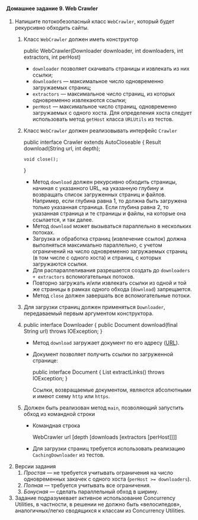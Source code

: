 #### Домашнее задание 9. Web Crawler

1.  Напишите потокобезопасный класс `WebCrawler`, который будет рекурсивно обходить сайты.
    1.  Класс `WebCrawler` должен иметь конструктор
        
        public WebCrawler(Downloader downloader, int downloaders, int extractors, int perHost)
        
        *   `downloader` позволяет скачивать страницы и извлекать из них ссылки;
        *   `downloaders` — максимальное число одновременно загружаемых страниц;
        *   `extractors` — максимальное число страниц, из которых одновременно извлекаются ссылки;
        *   `perHost` — максимальное число страниц, одновременно загружаемых c одного хоста. Для определения хоста следует использовать метод `getHost` класса `URLUtils` из тестов.
    2.  Класс `WebCrawler` должен реализовывать интерфейс `Crawler`
        
        public interface Crawler extends AutoCloseable {
            Result download(String url, int depth);
        
            void close();
        }
        
        *   Метод `download` должен рекурсивно обходить страницы, начиная с указанного URL, на указанную глубину и возвращать список загруженных страниц и файлов. Например, если глубина равна 1, то должна быть загружена только указанная страница. Если глубина равна 2, то указанная страница и те страницы и файлы, на которые она ссылается, и так далее.
        *   Метод `download` может вызываться параллельно в нескольких потоках.
        *   Загрузка и обработка страниц (извлечение ссылок) должна выполняться максимально параллельно, с учетом ограничений на число одновременно загружаемых страниц (в том числе с одного хоста) и страниц, с которых загружаются ссылки.
        *   Для распараллеливания разрешается создать до `downloaders + extractors` вспомогательных потоков.
        *   Повторно загружать и/или извлекать ссылки из одной и той же страницы в рамках одного обхода (`download`) запрещается.
        *   Метод `close` должен завершать все вспомогательные потоки.
    3.  Для загрузки страниц должен применяться `Downloader`, передаваемый первым аргументом конструктора.
    4.          
        public interface Downloader {
            public Document download(final String url) throws IOException;
        }
        
        *   Метод `download` загружает документ по его адресу ([URL](http://tools.ietf.org/html/rfc3986)).
        *   Документ позволяет получить ссылки по загруженной странице:
            
            public interface Document {
                List<String> extractLinks() throws IOException;
            }
            
            Ссылки, возвращаемые документом, являются абсолютными и имеют схему `http` или `https`.
    4.  Должен быть реализован метод `main`, позволяющий запустить обход из командной строки
        *   Командная строка
            
            WebCrawler url \[depth \[downloads \[extractors \[perHost\]\]\]\]
            
        *   Для загрузки страниц требуется использовать реализацию `CachingDownloader` из тестов.
2.  Версии задания
    1.  _Простая_ — не требуется учитывать ограничения на число одновременных закачек с одного хоста (`perHost >= downloaders`).
    2.  _Полная_ — требуется учитывать все ограничения.
    3.  _Бонусная_ — сделать параллельный обход в ширину.
3.  Задание подразумевает активное использование Concurrency Utilities, в частности, в решении не должно быть «велосипедов», аналогичных/легко сводящихся к классам из Concurrency Utilities.

